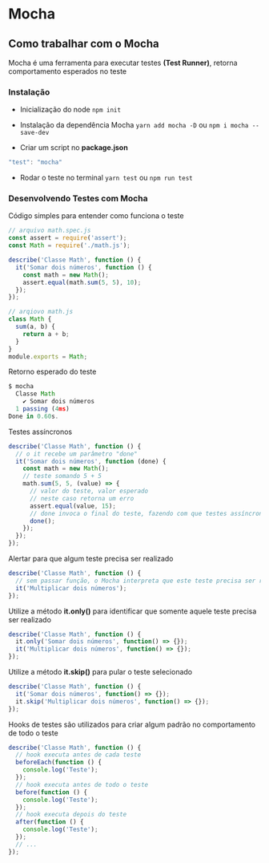 # Mocha

## Como trabalhar com o Mocha

Mocha é uma ferramenta para executar testes **(Test Runner)**, retorna comportamento esperados no teste

### Instalação

- Inicialização do node
  `npm init`

- Instalação da dependência Mocha
  `yarn add mocha -D` ou `npm i mocha --save-dev`

- Criar um script no **package.json**

```javascript
"test": "mocha"
```

- Rodar o teste no terminal
  `yarn test` ou `npm run test`

### Desenvolvendo Testes com Mocha

Código simples para entender como funciona o teste

```javascript
// arquivo math.spec.js
const assert = require('assert');
const Math = require('./math.js');

describe('Classe Math', function () {
  it('Somar dois números', function () {
    const math = new Math();
    assert.equal(math.sum(5, 5), 10);
  });
});

// arqiovo math.js
class Math {
  sum(a, b) {
    return a + b;
  }
}
module.exports = Math;
```

Retorno esperado do teste

```javascript
$ mocha
  Classe Math
    ✔ Somar dois números
  1 passing (4ms)
Done in 0.60s.
```

Testes assíncronos

```javascript
describe('Classe Math', function () {
  // o it recebe um parâmetro "done"
  it('Somar dois números', function (done) {
    const math = new Math();
    // teste somando 5 + 5
    math.sum(5, 5, (value) => {
      // valor do teste, valor esperado
      // neste caso retorna um erro
      assert.equal(value, 15);
      // done invoca o final do teste, fazendo com que testes assíncronos sejam efetivados
      done();
    });
  });
});
```

Alertar para que algum teste precisa ser realizado

```javascript
describe('Classe Math', function () {
  // sem passar função, o Mocha interpreta que este teste precisa ser realizado, então ele é retornado no console
  it('Multiplicar dois números');
});
```

Utilize a método **it.only()** para identificar que somente aquele teste precisa ser realizado

```javascript
describe('Classe Math', function () {
  it.only('Somar dois números', function() => {});
  it('Multiplicar dois números', function() => {});
});
```

Utilize a método **it.skip()** para pular o teste selecionado

```javascript
describe('Classe Math', function () {
  it('Somar dois números', function() => {});
  it.skip('Multiplicar dois números', function() => {});
});
```

Hooks de testes são utilizados para criar algum padrão no comportamento de todo o teste

```javascript
describe('Classe Math', function () {
  // hook executa antes de cada teste
  beforeEach(function () {
    console.log('Teste');
  });
  // hook executa antes de todo o teste
  before(function () {
    console.log('Teste');
  });
  // hook executa depois do teste
  after(function () {
    console.log('Teste');
  });
  // ...
});
```
